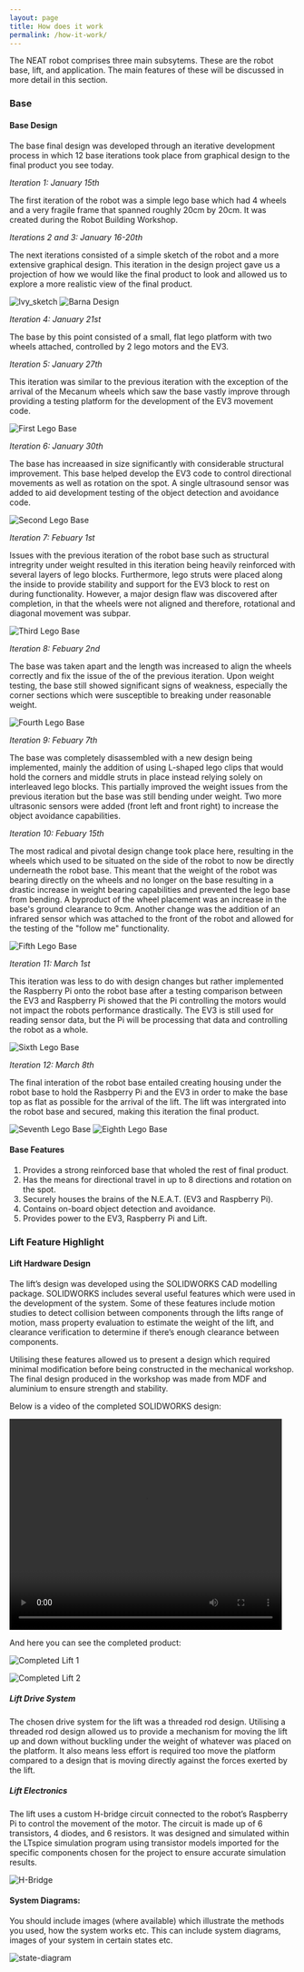```yaml
---
layout: page
title: How does it work
permalink: /how-it-work/
---
```


The NEAT robot comprises three main subsytems. These are the robot base, lift, and application. The main features of these will be discussed in more detail in this section.

### Base
#### Base Design
The base final design was developed through an iterative development process in which 12 base iterations took place from graphical design to the final product you see today.

*Iteration 1: January 15th*

The first iteration of the robot was a simple lego base which had 4 wheels and a very fragile frame that spanned roughly 20cm by 20cm. It was created during the Robot Building Workshop.

*Iterations 2 and 3: January 16-20th*

The next iterations consisted of a simple sketch of the robot and a more extensive graphical design. This iteration in the design project gave us a projection of how we would like the final product to look and allowed us to explore a more realistic view of the final product.

![Ivy_sketch](/images/ivy_sketch.png) ![Barna Design](/images/barna_design.png)

*Iteration 4: January 21st*

The base by this point consisted of a small, flat lego platform with two wheels attached, controlled by 2 lego motors and the EV3.

*Iteration 5: January 27th*

This iteration was similar to the previous iteration with the exception of the arrival of the Mecanum wheels which saw the base vastly improve through providing a testing platform for the development of the EV3 movement code.

![First Lego Base](/images/lego_base1.png)

*Iteration 6: January 30th*

The base has increaased in size significantly with considerable structural improvement. This base helped develop the EV3 code to control directional movements as well as rotation on the spot. A single ultrasound sensor was added to aid development testing of the object detection and avoidance code.

![Second Lego Base](/images/lego_base2.png)

*Iteration 7: Febuary 1st*

Issues with the previous iteration of the robot base such as structural intregrity under weight resulted in this iteration being heavily reinforced with several layers of lego blocks. Furthermore, lego struts were placed along the inside to provide stability and support for the EV3 block to rest on during functionality. However, a major design flaw was discovered after completion, in that the wheels were not aligned and therefore, rotational and diagonal movement was subpar.

![Third Lego Base](/images/lego_base3.png)

*Iteration 8: Febuary 2nd*

The base was taken apart and the length was increased to align the wheels correctly and fix the issue of the of the previous iteration. Upon weight testing, the base still showed significant signs of weakness, especially the corner sections which were susceptible to breaking under reasonable weight.

![Fourth Lego Base](/images/lego_base4.png)

*Iteration 9: Febuary 7th*

The base was completely disassembled with a new design being implemented, mainly the addition of using L-shaped lego clips that would hold the corners and middle struts in place instead relying solely on interleaved lego blocks. This partially improved the weight issues from the previous iteration but the base was still bending under weight. Two more ultrasonic sensors were added (front left and front right) to increase the object avoidance capabilities.

*Iteration 10: Febuary 15th*

The most radical and pivotal design change took place here, resulting in the wheels which used to be situated on the side of the robot to now be directly underneath the robot base. This meant that the weight of the robot was bearing directly on the wheels and no longer on the base resulting in a drastic increase in weight bearing capabilities and prevented the lego base from bending. A byproduct of the wheel placement was an increase in the base's ground clearance to 9cm. Another change was the addition of an infrared sensor which was attached to the front of the robot and allowed for the testing of the "follow me" functionality.

![Fifth Lego Base](/images/lego_base5.jpg)

*Iteration 11: March 1st*

This iteration was less to do with design changes but rather implemented the Raspberry Pi onto the robot base after a testing comparison between the EV3 and Raspberry Pi showed that the Pi controlling the motors would not impact the robots performance drastically. The EV3 is still used for reading sensor data, but the Pi will be processing that data and controlling the robot as a whole.

![Sixth Lego Base](/images/lego_base6.jpg)

*Iteration 12: March 8th*

The final interation of the robot base entailed creating housing under the robot base to hold the Rasbperry Pi and the EV3 in order to make the base top as flat as possible for the arrival of the lift. The lift was intergrated into the robot base and secured, making this iteration the final product.

![Seventh Lego Base](/images/lego_base7.jpg)   ![Eighth Lego Base](/images/lego_base8.png)

#### Base Features
1. Provides a strong reinforced base that wholed the rest of final product.
2. Has the means for directional travel in up to 8 directions and rotation on the spot.
3. Securely houses the brains of the N.E.A.T. (EV3 and Raspberry Pi).
4. Contains on-board object detection and avoidance.
5. Provides power to the EV3, Raspberry Pi and Lift.
### Lift Feature Highlight
#### Lift Hardware Design
The lift’s design was developed using the SOLIDWORKS CAD modelling package. SOLIDWORKS includes several useful features which were used in the development of the system. Some of these features include motion studies to detect collision between components through the lifts range of motion, mass property evaluation to estimate the weight of the lift, and clearance verification to determine if there’s enough clearance between components.

Utilising these features allowed us to present a design which required minimal modification before being constructed in the mechanical workshop. The final design produced in the workshop was made from MDF and aluminium to ensure strength and stability.

Below is a video of the completed SOLIDWORKS design:

<video width="480" height="371" controls loop autoplay>
  <source src="/videos/Finished_Side_Profile.mp4" type="video/mp4">
</video>

And here you can see the completed product:

![Completed Lift 1](/images/lift_retracted.jpg)

![Completed Lift 2](/images/lift_extended.jpg)

##### Lift Drive System
The chosen drive system for the lift was a threaded rod design. Utilising a threaded rod design allowed us to provide a mechanism for moving the lift up and down without buckling under the weight of whatever was placed on the platform. It also means less effort is required too move the platform compared to a design that is moving directly against the forces exerted by the lift.

##### Lift Electronics
The lift uses a custom H-bridge circuit connected to the robot’s Raspberry Pi to control the movement of the motor. The circuit is made up of 6 transistors, 4 diodes, and 6 resistors. It was designed and simulated within the LTspice simulation program using transistor models imported for the specific components chosen for the project to ensure accurate simulation results.

![H-Bridge](/images/H-Bridge_Revised.PNG)

#### System Diagrams: 
  You should include images (where available) which illustrate the methods you used, how the system works etc. This can include system diagrams, images of your system in certain states etc.
  
  ![state-diagram](/images/state_diagram.png)
